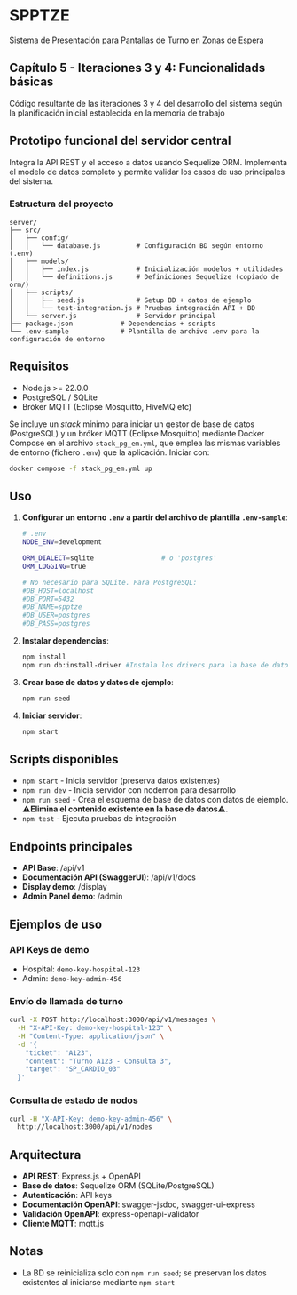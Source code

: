 # SPPTZE
Sistema de Presentación para Pantallas de Turno en Zonas de Espera

## Capítulo 5 - Iteraciones 3 y 4: Funcionalidads básicas
Código resultante de las iteraciones 3 y 4 del desarrollo del sistema según la planificación inicial establecida en la memoria de trabajo

## Prototipo funcional del servidor central
Integra la API REST y el acceso a datos usando Sequelize ORM. Implementa el modelo de datos completo y permite validar los casos de uso principales del sistema.

### Estructura del proyecto
```
server/
├── src/
│   ├── config/
│   │   └── database.js         # Configuración BD según entorno (.env)
│   ├── models/
│   │   ├── index.js            # Inicialización modelos + utilidades
│   │   └── definitions.js      # Definiciones Sequelize (copiado de orm/)
│   ├── scripts/
│   │   ├── seed.js             # Setup BD + datos de ejemplo
│   │   └── test-integration.js # Pruebas integración API + BD
│   └── server.js               # Servidor principal
├── package.json            # Dependencias + scripts
└── .env-sample             # Plantilla de archivo .env para la configuración de entorno
```

## Requisitos
- Node.js >= 22.0.0
- PostgreSQL / SQLite
- Bróker MQTT (Eclipse Mosquitto, HiveMQ etc)

Se incluye un *stack* mínimo para iniciar un gestor de base de datos (PostgreSQL) y un bróker MQTT (Eclipse Mosquitto) mediante Docker Compose en el archivo `stack_pg_em.yml`, que emplea las mismas variables de entorno (fichero `.env`) que la aplicación. Iniciar con:
   ```bash
   docker compose -f stack_pg_em.yml up
   ```

## Uso
1. **Configurar un entorno `.env` a partir del archivo de plantilla `.env-sample`**:
   ```bash
   # .env
   NODE_ENV=development
   
   ORM_DIALECT=sqlite                 # o 'postgres'
   ORM_LOGGING=true
   
   # No necesario para SQLite. Para PostgreSQL:
   #DB_HOST=localhost
   #DB_PORT=5432
   #DB_NAME=spptze
   #DB_USER=postgres
   #DB_PASS=postgres
   ```

2. **Instalar dependencias**:
   ```bash
   npm install
   npm run db:install-driver #Instala los drivers para la base de datos según ORM_DIALECT
   ```

3. **Crear base de datos y datos de ejemplo**:
   ```bash
   npm run seed
   ```

4. **Iniciar servidor**:
   ```bash
   npm start
   ```

## Scripts disponibles
- `npm start` - Inicia servidor (preserva datos existentes)
- `npm run dev` - Inicia servidor con nodemon para desarrollo
- `npm run seed` - Crea el esquema de base de datos con datos de ejemplo. ⚠️**Elimina el contenido existente en la base de datos**⚠️.
- `npm test` - Ejecuta pruebas de integración

## Endpoints principales
- **API Base**: /api/v1
- **Documentación API (SwaggerUI)**: /api/v1/docs
- **Display demo**: /display
- **Admin Panel demo**: /admin

## Ejemplos de uso

### API Keys de demo
- Hospital: `demo-key-hospital-123`
- Admin: `demo-key-admin-456`

### Envío de llamada de turno
```bash
curl -X POST http://localhost:3000/api/v1/messages \
  -H "X-API-Key: demo-key-hospital-123" \
  -H "Content-Type: application/json" \
  -d '{
    "ticket": "A123",
    "content": "Turno A123 - Consulta 3",
    "target": "SP_CARDIO_03"
  }'
```

### Consulta de estado de nodos
```bash
curl -H "X-API-Key: demo-key-admin-456" \
  http://localhost:3000/api/v1/nodes
```

## Arquitectura
- **API REST**: Express.js + OpenAPI
- **Base de datos**: Sequelize ORM (SQLite/PostgreSQL)
- **Autenticación**: API keys
- **Documentación OpenAPI**: swagger-jsdoc, swagger-ui-express
- **Validación OpenAPI**: express-openapi-validator
- **Cliente MQTT**: mqtt.js

## Notas
- La BD se reinicializa solo con `npm run seed`; se preservan los datos existentes al iniciarse mediante `npm start`
